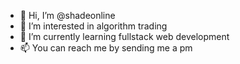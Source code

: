 - 👋 Hi, I’m @shadeonline
- 👀 I’m interested in algorithm trading
- 🌱 I’m currently learning fullstack web development
- 📫 You can reach me by sending me a pm

<!---
shadeonline/shadeonline is a ✨ special ✨ repository because its `README.md` (this file) appears on your GitHub profile.
You can click the Preview link to take a look at your changes.
--->
